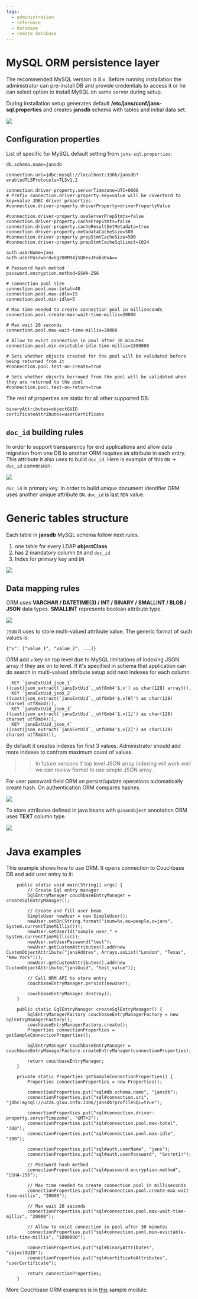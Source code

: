 ```yaml
---
tags:
  - administration
  - reference
  - database
  - remote database
---
```


# MySQL ORM persistence layer

The recommended MySQL version is 8.x. Before running installation the administrator can pre-install DB and provide credentials to access it or he can select option to install MySQL on same server during setup.

During installation setup generates default **/etc/jans/conf/jans-sql.properties** and creates **jansdb** schema with tables and  initial data set.

![](../../../assets/database-mysql-tables.jpg)

## Configuration properties

List of specific for MySQL default setting from `jans-sql.properties`:

```
db.schema.name=jansdb

connection.uri=jdbc:mysql://localhost:3306/jansdb?enabledTLSProtocols=TLSv1.2

connection.driver-property.serverTimezone=UTC+0000
# Prefix connection.driver-property.key=value will be coverterd to key=value JDBC driver properties
#connection.driver-property.driverProperty=driverPropertyValue

#connection.driver-property.useServerPrepStmts=false
connection.driver-property.cachePrepStmts=false
connection.driver-property.cacheResultSetMetadata=true
connection.driver-property.metadataCacheSize=500
#connection.driver-property.prepStmtCacheSize=500
#connection.driver-property.prepStmtCacheSqlLimit=1024

auth.userName=jans
auth.userPassword=5g2O0M94jSQ0exJFoboBxA==

# Password hash method
password.encryption.method=SSHA-256

# Connection pool size
connection.pool.max-total=40
connection.pool.max-idle=15
connection.pool.min-idle=5

# Max time needed to create connection pool in milliseconds
connection.pool.create-max-wait-time-millis=20000

# Max wait 20 seconds
connection.pool.max-wait-time-millis=20000

# Allow to evict connection in pool after 30 minutes
connection.pool.min-evictable-idle-time-millis=1800000

# Sets whether objects created for the pool will be validated before being returned from it
#connection.pool.test-on-create=true

# Sets whether objects borrowed from the pool will be validated when they are returned to the pool
#connection.pool.test-on-return=true

```

The rest of properties are static for all other supported DB:

```
binaryAttributes=objectGUID
certificateAttributes=userCertificate
```

## `doc_id` building rules

In order to support transparency for end applications and allow data migration from one DB to another ORM requires `DN` attribute in each entry. This attribute it also uses to build `doc_id`. Here is example of this `DN` -> `doc_id` conversion:

![](../../../assets/database-mysql-scope-1.jpg)

`doc_id` is primary key. In order to build unique document identifier ORM uses another unique attribute `DN`. `doc_id` is last `RDN` value.

# Generic tables structure

Each table in **jansdb** MySQL schema follow next rules:

1. one table for every LDAP **objectClass**
1. has 2 mandatory column `DN` and `doc_id`
1. Index for primary key and `DN`

![](../../../assets/database-mysql-scope-index.jpg)


## Data mapping rules

ORM uses **VARCHAR / DATETIME(3) / INT / BINARY / SMALLINT / BLOB / JSON** data types. **SMALLINT** represents boolean attribute type.

![](../../../assets/database-mysql-scope-schema.jpg)

`JSON` it uses to store multi-valued attribute value. The generic format of such values is:

```
{"v": ["value_1", "value_2", ...]}

```
ORM add `v` key on top level due to MySQL limitations of indexing JSON array if they are on to level. If it's specified in schema that application can do search in multi-valued attribute setup add next indexes for each column:

```
  KEY `jansExtUid_json_1` ((cast(json_extract(`jansExtUid`,_utf8mb4'$.v') as char(128) array))),
  KEY `jansExtUid_json_2` ((cast(json_extract(`jansExtUid`,_utf8mb4'$.v[0]') as char(128) charset utf8mb4))),
  KEY `jansExtUid_json_3` ((cast(json_extract(`jansExtUid`,_utf8mb4'$.v[1]') as char(128) charset utf8mb4))),
  KEY `jansExtUid_json_4` ((cast(json_extract(`jansExtUid`,_utf8mb4'$.v[2]') as char(128) charset utf8mb4))),
```
By default it creates indexes for first 3 values. Administrator should add more indexes to confrom maximum count of values.

>> In future versions if top level JSON array indexing will work well we can review format to use simple JSON array.

For user password field ORM on persist/update operations automatically create hash. On authentication ORM compares hashes.

![](../../../assets/database-mysql-person.jpg)

To store attributes defined in java beans with `@JsonObject` annotation ORM uses **TEXT** column type.

![](../../../assets/database-mysql-configuration.jpg)

# Java examples

This example shows how to use ORM. It opens connection to Couchbase DB and add user entry to it:

```
    public static void main(String[] args) {
        // Create Sql entry manager
        SqlEntryManager couchbaseEntryManager = createSqlEntryManager();

        // Create and fill user bean
        SimpleUser newUser = new SimpleUser();
        newUser.setDn(String.format("inum=%s,ou=people,o=jans", System.currentTimeMillis()));
        newUser.setUserId("sample_user_" + System.currentTimeMillis());
        newUser.setUserPassword("test");
        newUser.getCustomAttributes().add(new CustomObjectAttribute("jansAddres", Arrays.asList("London", "Texas", "New York")));
        newUser.getCustomAttributes().add(new CustomObjectAttribute("jansGuid", "test_value"));
        
        // Call ORM API to store entry
        couchbaseEntryManager.persist(newUser);
        
        couchbaseEntryManager.destroy();
    }

    public static SqlEntryManager createSqlEntryManager() {
    	SqlEntryManagerFactory couchbaseEntryManagerFactory = new SqlEntryManagerFactory();
        couchbaseEntryManagerFactory.create();
        Properties connectionProperties = getSampleConnectionProperties();

        SqlEntryManager couchbaseEntryManager = couchbaseEntryManagerFactory.createEntryManager(connectionProperties);

        return couchbaseEntryManager;
    }

    private static Properties getSampleConnectionProperties() {
        Properties connectionProperties = new Properties();

        connectionProperties.put("sql#db.schema.name", "jansdb");
        connectionProperties.put("sql#connection.uri", "jdbc:mysql://u224.gluu.info:3306/jansdb?profileSQL=true");

        connectionProperties.put("sql#connection.driver-property.serverTimezone", "GMT+2");
        connectionProperties.put("sql#connection.pool.max-total", "300");
        connectionProperties.put("sql#connection.pool.max-idle", "300");

        connectionProperties.put("sql#auth.userName", "jans");
        connectionProperties.put("sql#auth.userPassword", "Secret1!");
        
        // Password hash method
        connectionProperties.put("sql#password.encryption.method", "SSHA-256");
        
        // Max time needed to create connection pool in milliseconds
        connectionProperties.put("sql#connection.pool.create-max-wait-time-millis", "20000");
        
        // Max wait 20 seconds
        connectionProperties.put("sql#connection.pool.max-wait-time-millis", "20000");
        
        // Allow to evict connection in pool after 30 minutes
        connectionProperties.put("sql#connection.pool.min-evictable-idle-time-millis", "1800000");

        connectionProperties.put("sql#binaryAttributes", "objectGUID");
        connectionProperties.put("sql#certificateAttributes", "userCertificate");

        return connectionProperties;
    }
```

More Couchbase ORM examples is in [this](https://github.com/JanssenProject/jans/tree/main/jans-orm/couchbase-sample/src/main/java/io/jans/orm/couchbase) sample module.


